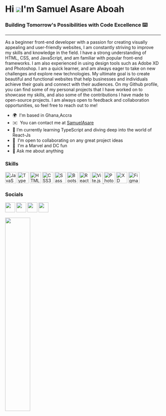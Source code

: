 # Hi ![](https://user-images.githubusercontent.com/18350557/176309783-0785949b-9127-417c-8b55-ab5a4333674e.gif)I'm Samuel Asare Aboah 

### Building Tomorrow's Possibilities with Code Excellence ⌨️ 
------------------------------------------  
As a beginner front-end developer with a passion for creating visually appealing and user-friendly websites, I am constantly striving to improve my skills and knowledge in the field. I have a strong understanding of HTML, CSS, and JavaScript, and am familiar with popular front-end frameworks. I am also experienced in using design tools such as Adobe XD and Photoshop. I am a quick learner, and am always eager to take on new challenges and explore new technologies. My ultimate goal is to create beautiful and functional websites that help businesses and individuals achieve their goals and connect with their audiences. On my Github profile, you can find some of my personal projects that I have worked on to showcase my skills, and also some of the contributions I have made to open-source projects. I am always open to feedback and collaboration opportunities, so feel free to reach out to me! 
* 🌍  I'm based in Ghana,Accra
* ✉️  You can contact me at [SamuelAsare](mailto:samuelaboahasare)
* 🌱  I’m currently learning TypeScript and diving deep into the world of React-Js
* 🤝  I'm open to collaborating on any great project ideas
* 🤩  I'm a Marvel and DC fun  
* 💬  Ask me about anything

### Skills  

<p align="left"> <a href="https://developer.mozilla.org/en-US/docs/Web/JavaScript" target="_blank" rel="noreferrer">


  <img src="https://raw.githubusercontent.com/danielcranney/readme-generator/main/public/icons/skills/javascript-colored.svg" width="36" height="36" alt="JavaScript" /></a> <a href="https://www.typescriptlang.org/" target="_blank" rel="noreferrer"><img src="https://raw.githubusercontent.com/danielcranney/readme-generator/main/public/icons/skills/typescript-colored.svg" width="36" height="36" alt="TypeScript" /></a> <a href="https://developer.mozilla.org/en-US/docs/Glossary/HTML5" target="_blank" rel="noreferrer"><img src="https://raw.githubusercontent.com/danielcranney/readme-generator/main/public/icons/skills/html5-colored.svg" width="36" height="36" alt="HTML5" /></a> <a href="https://www.w3.org/TR/CSS/#css" target="_blank" rel="noreferrer"><img src="https://raw.githubusercontent.com/danielcranney/readme-generator/main/public/icons/skills/css3-colored.svg" width="36" height="36" alt="CSS3" /></a> <a href="https://sass-lang.com/" target="_blank" rel="noreferrer"><img src="https://raw.githubusercontent.com/danielcranney/readme-generator/main/public/icons/skills/sass-colored.svg" width="36" height="36" alt="Sass" /></a> <a href="https://getbootstrap.com/" target="_blank" rel="noreferrer"><img src="https://raw.githubusercontent.com/danielcranney/readme-generator/main/public/icons/skills/bootstrap-colored.svg" width="36" height="36" alt="Bootstrap" /></a> <a href="https://react.dev/" rel="noreferrer"> <img src="https://upload.wikimedia.org/wikipedia/commons/thumb/a/a7/React-icon.svg/1280px-React-icon.svg.png" alt="React.js Logo" width="36" height="36" alt="ReactJS" /></a> <a href="[https://www.w3.org/TR/CSS/#css](https://vitejs.dev/guide/)" target="_blank" rel="noreferrer"> <img src="https://vitejs.dev/logo.svg" alt="Vite.js Logo" width="36" height="36" alt="vite" /> </a> <a href="https://www.adobe.com/uk/products/photoshop.html" target="_blank" rel="noreferrer"><img src="https://raw.githubusercontent.com/danielcranney/readme-generator/main/public/icons/skills/photoshop-colored.svg" width="36" height="36" alt="Photoshop" /></a> <a href="https://www.adobe.com/uk/products/xd.html" target="_blank" rel="noreferrer"><img src="https://raw.githubusercontent.com/danielcranney/readme-generator/main/public/icons/skills/xd-colored.svg" width="36" height="36" alt="XD" /></a> <a href="https://www.figma.com/" target="_blank" rel="noreferrer"><img src="https://raw.githubusercontent.com/danielcranney/readme-generator/main/public/icons/skills/figma-colored.svg" width="36" height="36" alt="Figma" /></a> </p> 

### Socials  
<p align="left"><a href="https://www.github.com/KhobbyAsare" target="_blank" rel="noreferrer"><img src="https://raw.githubusercontent.com/danielcranney/readme-generator/main/public/icons/socials/github.svg" width="32" height="32" /></a> <a href="http://www.instagram.com/_lex_code" target="_blank" rel="noreferrer"><img src="https://raw.githubusercontent.com/danielcranney/readme-generator/main/public/icons/socials/instagram.svg" width="32" height="32" /></a> <a href="https://www.linkedin.com/in/Samuelasareaboah" target="_blank" rel="noreferrer"><img src="https://raw.githubusercontent.com/danielcranney/readme-generator/main/public/icons/socials/linkedin.svg" width="32" height="32" /></a> <a href="https://www.twitter.com/khob_lex" target="_blank" rel="noreferrer"><img src="https://raw.githubusercontent.com/danielcranney/readme-generator/main/public/icons/socials/twitter.svg" width="32" height="32" /></a></p>

<img
     src="https://images.unsplash.com/photo-1640041124521-ef71a3d0ec57?ixlib=rb-4.0.3&ixid=M3wxMjA3fDB8MHxwaG90by1wYWdlfHx8fGVufDB8fHx8fA%3D%3D&auto=format&fit=crop&w=1364&q=80" height="40%" width="40%"
     >
